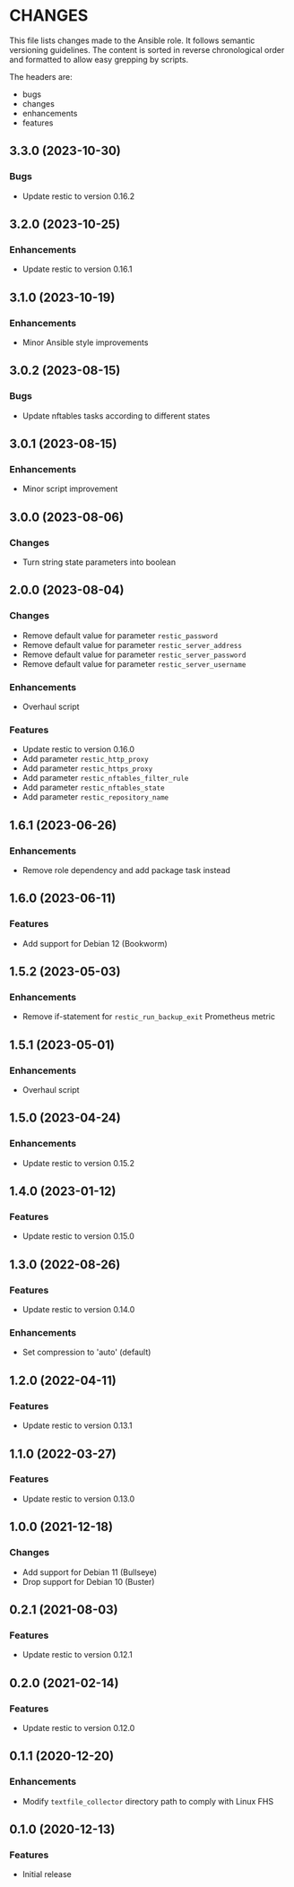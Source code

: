 # CHANGES

This file lists changes made to the Ansible role. It follows semantic versioning
guidelines. The content is sorted in reverse chronological order and formatted
to allow easy grepping by scripts.

The headers are:
- bugs
- changes
- enhancements
- features

## 3.3.0 (2023-10-30)

### Bugs

- Update restic to version 0.16.2

## 3.2.0 (2023-10-25)

### Enhancements

- Update restic to version 0.16.1

## 3.1.0 (2023-10-19)

### Enhancements

- Minor Ansible style improvements

## 3.0.2 (2023-08-15)

### Bugs

- Update nftables tasks according to different states

## 3.0.1 (2023-08-15)

### Enhancements

- Minor script improvement

## 3.0.0 (2023-08-06)

### Changes

- Turn string state parameters into boolean

## 2.0.0 (2023-08-04)

### Changes

- Remove default value for parameter `restic_password`
- Remove default value for parameter `restic_server_address`
- Remove default value for parameter `restic_server_password`
- Remove default value for parameter `restic_server_username`

### Enhancements

- Overhaul script

### Features

- Update restic to version 0.16.0
- Add parameter `restic_http_proxy`
- Add parameter `restic_https_proxy`
- Add parameter `restic_nftables_filter_rule`
- Add parameter `restic_nftables_state`
- Add parameter `restic_repository_name`

## 1.6.1 (2023-06-26)

### Enhancements

- Remove role dependency and add package task instead

## 1.6.0 (2023-06-11)

### Features

- Add support for Debian 12 (Bookworm)

## 1.5.2 (2023-05-03)

### Enhancements

- Remove if-statement for `restic_run_backup_exit` Prometheus metric

## 1.5.1 (2023-05-01)

### Enhancements

- Overhaul script

## 1.5.0 (2023-04-24)

### Enhancements

- Update restic to version 0.15.2

## 1.4.0 (2023-01-12)

### Features

- Update restic to version 0.15.0

## 1.3.0 (2022-08-26)

### Features

- Update restic to version 0.14.0

### Enhancements

- Set compression to 'auto' (default)

## 1.2.0 (2022-04-11)

### Features

- Update restic to version 0.13.1

## 1.1.0 (2022-03-27)

### Features

- Update restic to version 0.13.0

## 1.0.0 (2021-12-18)

### Changes

- Add support for Debian 11 (Bullseye)
- Drop support for Debian 10 (Buster)

## 0.2.1 (2021-08-03)

### Features

- Update restic to version 0.12.1

## 0.2.0 (2021-02-14)

### Features

- Update restic to version 0.12.0

## 0.1.1 (2020-12-20)

### Enhancements

- Modify `textfile_collector` directory path to comply with Linux FHS

## 0.1.0 (2020-12-13)

### Features

- Initial release
